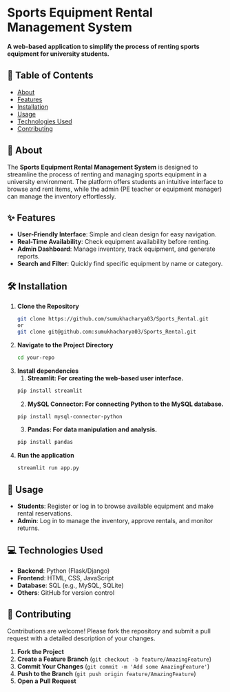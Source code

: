 # Sports Equipment Rental Management System

****A web-based application to simplify the process of renting sports equipment for university students.****

## 📝 Table of Contents

- [About](#about)
- [Features](#features)
- [Installation](#installation)
- [Usage](#usage)
- [Technologies Used](#technologies-used)
- [Contributing](#contributing)


## 🧐 About <a name = "about"></a>

The **Sports Equipment Rental Management System** is designed to streamline the process of renting and managing sports equipment in a university environment. The platform offers students an intuitive interface to browse and rent items, while the admin (PE teacher or equipment manager) can manage the inventory effortlessly.

## ✨ Features <a name = "features"></a>

- **User-Friendly Interface**: Simple and clean design for easy navigation.
- **Real-Time Availability**: Check equipment availability before renting.
- **Admin Dashboard**: Manage inventory, track equipment, and generate reports.
- **Search and Filter**: Quickly find specific equipment by name or category.

## 🛠️ Installation <a name = "installation"></a>

1. **Clone the Repository**
   ```bash
   git clone https://github.com/sumukhacharya03/Sports_Rental.git
   or
   git clone git@github.com:sumukhacharya03/Sports_Rental.git
3. **Navigate to the Project Directory**
   ```bash
   cd your-repo
4. **Install dependencies**
   1. **Streamlit: For creating the web-based user interface.**
   ```bash
   pip install streamlit
   ```
   2. **MySQL Connector: For connecting Python to the MySQL database.**
    ```bash
    pip install mysql-connector-python
   ```
   3. **Pandas: For data manipulation and analysis.**
    ```bash
    pip install pandas
5. **Run the application**
   ```bash
   streamlit run app.py

## 🚀 Usage <a name = "usage"></a>

- **Students**: Register or log in to browse available equipment and make rental reservations.
- **Admin**: Log in to manage the inventory, approve rentals, and monitor returns.

## 💻 Technologies Used <a name = "technologies-used"></a>

- **Backend**: Python (Flask/Django)
- **Frontend**: HTML, CSS, JavaScript
- **Database**: SQL (e.g., MySQL, SQLite)
- **Others**: GitHub for version control

## 🤝 Contributing <a name = "contributing"></a>

Contributions are welcome! Please fork the repository and submit a pull request with a detailed description of your changes.

1. **Fork the Project**
2. **Create a Feature Branch** (`git checkout -b feature/AmazingFeature`)
3. **Commit Your Changes** (`git commit -m 'Add some AmazingFeature'`)
4. **Push to the Branch** (`git push origin feature/AmazingFeature`)
5. **Open a Pull Request**

